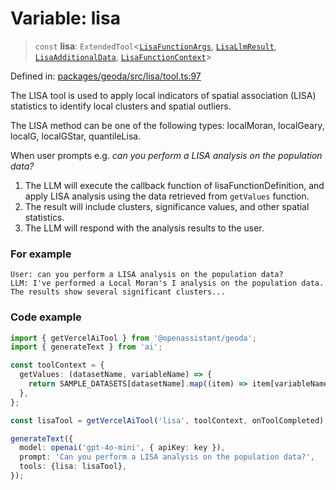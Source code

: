 # Variable: lisa

> `const` **lisa**: `ExtendedTool`\<[`LisaFunctionArgs`](../type-aliases/LisaFunctionArgs.md), [`LisaLlmResult`](../type-aliases/LisaLlmResult.md), [`LisaAdditionalData`](../type-aliases/LisaAdditionalData.md), [`LisaFunctionContext`](../type-aliases/LisaFunctionContext.md)\>

Defined in: [packages/geoda/src/lisa/tool.ts:97](https://github.com/GeoDaCenter/openassistant/blob/36f516b8229288259590b2d9dab3b10cbfc3cbfd/packages/geoda/src/lisa/tool.ts#L97)

The LISA tool is used to apply local indicators of spatial association (LISA) statistics
to identify local clusters and spatial outliers.

The LISA method can be one of the following types: localMoran, localGeary, localG, localGStar, quantileLisa.

When user prompts e.g. *can you perform a LISA analysis on the population data?*

1. The LLM will execute the callback function of lisaFunctionDefinition, and apply LISA analysis using the data retrieved from `getValues` function.
2. The result will include clusters, significance values, and other spatial statistics.
3. The LLM will respond with the analysis results to the user.

### For example
```
User: can you perform a LISA analysis on the population data?
LLM: I've performed a Local Moran's I analysis on the population data. The results show several significant clusters...
```

### Code example
```typescript
import { getVercelAiTool } from '@openassistant/geoda';
import { generateText } from 'ai';

const toolContext = {
  getValues: (datasetName, variableName) => {
    return SAMPLE_DATASETS[datasetName].map((item) => item[variableName]);
  },
};

const lisaTool = getVercelAiTool('lisa', toolContext, onToolCompleted);

generateText({
  model: openai('gpt-4o-mini', { apiKey: key }),
  prompt: 'Can you perform a LISA analysis on the population data?',
  tools: {lisa: lisaTool},
});
```
